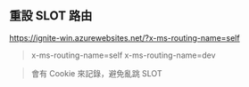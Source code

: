 
## 重設 SLOT 路由
https://ignite-win.azurewebsites.net/?x-ms-routing-name=self

> x-ms-routing-name=self
> x-ms-routing-name=dev

> 會有 Cookie 來記錄，避免亂跳 SLOT